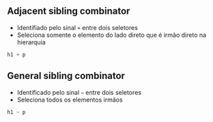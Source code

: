 ## Adjacent sibling combinator

* Identifiado pelo sinal ` + ` entre dois seletores
* Seleciona somente o elemento do lado direto que é irmão direto na hierarquia

```CSS
h1 + p
```


## General sibling combinator

* Identificado pelo sinal ` ~ ` entre dois seletores
* Seleciona todos os elementos irmãos

```CSS
h1 ~ p
```	